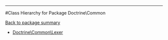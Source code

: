 - - -

#Class Hierarchy for Package Doctrine\Common

<div><a href='https://github.com/JeyDotC/Hirudo-docs/tree/master/doctrine/common'>Back to package summary</a></div>

<ul>
<li><a href="https://github.com/JeyDotC/Hirudo-docs/blob/master/doctrine/common/Lexer.md">Doctrine\Common\Lexer</a></li>
</ul>
